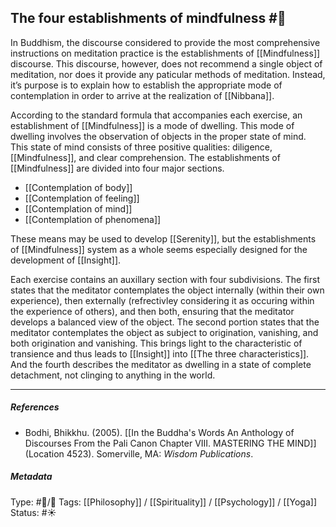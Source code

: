 ## The four establishments of mindfulness  #🧠 

In Buddhism, the discourse considered to provide the most comprehensive instructions on meditation practice is the establishments of [[Mindfulness]] discourse. This discourse, however, does not recommend a single object of meditation, nor does it provide any paticular methods of meditation. Instead, it’s purpose is to explain how to establish the appropriate mode of contemplation in order to arrive at the realization of [[Nibbana]]. 

According to the standard formula that accompanies each exercise, an establishment of [[Mindfulness]] is a mode of dwelling. This mode of dwelling involves the observation of objects in the proper state of mind. This state of mind consists of three positive qualities: diligence, [[Mindfulness]], and clear comprehension. The establishments of [[Mindfulness]] are divided into four major sections. 

- [[Contemplation of body]]
- [[Contemplation of feeling]]
- [[Contemplation of mind]]
- [[Contemplation of phenomena]]

These means may be used to develop [[Serenity]], but the establishments of [[Mindfulness]] system as a whole seems especially designed for the development of [[Insight]]. 

Each exercise contains an auxillary section with four subdivisions. The first states that the meditator contemplates the object internally (within their own experience), then externally (refrectivley considering it as occuring within the experience of others), and then both, ensuring that the meditator develops a balanced view of the object. The second portion states that the meditator contemplates the object as subject to origination, vanishing, and both origination and vanishing. This brings light to the characteristic of transience and thus leads to [[Insight]] into [[The three characteristics]]. And the fourth describes the meditator as dwelling in a state of complete detachment, not clinging to anything in the world.

___

##### References

- Bodhi, Bhikkhu. (2005). [[In the Buddha's Words An Anthology of Discourses From the Pali Canon Chapter VIII. MASTERING THE MIND]] (Location 4523). Somerville, MA: _Wisdom Publications_.

##### Metadata
Type: #🔵/🔵 
Tags: [[Philosophy]] / [[Spirituality]] / [[Psychology]] / [[Yoga]]
Status: #☀️ 